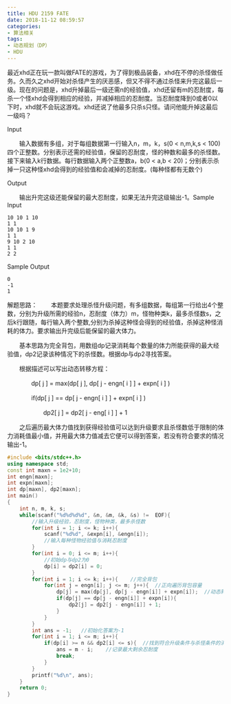 ```yaml
---
title: HDU 2159 FATE
date: 2018-11-12 08:59:57
categories: 
- 算法相关
tags:
- 动态规划（DP）
- HDU
---
```


最近xhd正在玩一款叫做FATE的游戏，为了得到极品装备，xhd在不停的杀怪做任务。久而久之xhd开始对杀怪产生的厌恶感，但又不得不通过杀怪来升完这最后一级。现在的问题是，xhd升掉最后一级还需n的经验值，xhd还留有m的忍耐度，每杀一个怪xhd会得到相应的经验，并减掉相应的忍耐度。当忍耐度降到0或者0以下时，xhd就不会玩这游戏。xhd还说了他最多只杀s只怪。请问他能升掉这最后一级吗？

Input

　　输入数据有多组，对于每组数据第一行输入n，m，k，s(0 < n,m,k,s < 100)四个正整数。分别表示还需的经验值，保留的忍耐度，怪的种数和最多的杀怪数。接下来输入k行数据。每行数据输入两个正整数a，b(0 < a,b < 20)；分别表示杀掉一只这种怪xhd会得到的经验值和会减掉的忍耐度。(每种怪都有无数个)

Output

　　输出升完这级还能保留的最大忍耐度，如果无法升完这级输出-1。Sample Input

```
10 10 1 10
1 1
10 10 1 9
1 1
9 10 2 10
1 1
2 2
```

Sample Output

```
0
-1
1
```

解题思路：
　　本题要求处理杀怪升级问题，有多组数据，每组第一行给出4个整数，分别为升级所需的经验n，忍耐度（体力）m，怪物种类k，最多杀怪数s，之后k行跟随，每行输入两个整数,分别为杀掉这种怪会得到的经验值，杀掉这种怪消耗的体力。要求输出升完级后能保留的最大体力。

　　基本思路为完全背包，用数组dp记录消耗每个数量的体力所能获得的最大经验值，dp2记录该种情况下的杀怪数。根据dp与dp2寻找答案。

　　根据描述可以写出动态转移方程：

　　　　dp[ j ] = max(dp[ j ], dp[ j - engn[ i ] ] + expn[ i ] )

　　　　if(dp[ j ] == dp[ j - engn[ i ] ] + expn[ i ] )

　　　　　　dp2[ j ] = dp2[ j - eng[ i ] ] + 1

　　之后遍历最大体力值找到获得经验值可以达到升级要求且杀怪数低于限制的体力消耗值最小值，并用最大体力值减去它便可以得到答案，若没有符合要求的情况输出-1。

```c++
#include <bits/stdc++.h>
using namespace std;
const int maxn = 1e2+10;
int engn[maxn];
int expn[maxn];
int dp[maxn], dp2[maxn];
int main()
{
    int n, m, k, s;
    while(scanf("%d%d%d%d", &n, &m, &k, &s) !=  EOF){
        //输入升级经验，忍耐度，怪物种类，最多杀怪数
        for(int i = 1; i <= k; i++){
            scanf("%d%d", &expn[i], &engn[i]);
            //输入每种怪物经验值与消耗忍耐度
        }
        for(int i = 0; i <= m; i++){
            //初始dp与dp2为0
            dp[i] = dp2[i] = 0;
        }
        for(int i = 1; i <= k; i++){    //完全背包
            for(int j = engn[i]; j <= m; j++){  //正向遍历背包容量
                dp[j] = max(dp[j], dp[j - engn[i]] + expn[i]);  //动态转移方程
                if(dp[j] == dp[j - engn[i]] + expn[i]){
                    dp2[j] = dp2[j - engn[i]] + 1;
                }
            }
        }
        int ans = -1;   //初始化答案为-1
        for(int i = 1; i <= m; i++){
            if(dp[i] >= n && dp2[i] <= s){  //找到符合升级条件与杀怪条件的消耗值
                ans = m - i;    //记录最大剩余忍耐度
                break;
            }
        }
        printf("%d\n", ans);
    }
    return 0;
}
```

